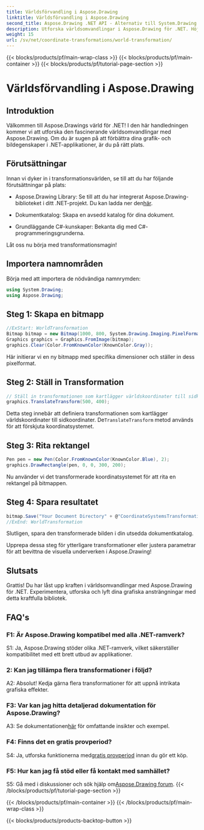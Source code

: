 ```yaml
---
title: Världsförvandling i Aspose.Drawing
linktitle: Världsförvandling i Aspose.Drawing
second_title: Aspose.Drawing .NET API - Alternativ till System.Drawing.Common
description: Utforska världsomvandlingar i Aspose.Drawing för .NET. Höj din grafik med enkla steg att följa.
weight: 15
url: /sv/net/coordinate-transformations/world-transformation/
---
```


{{< blocks/products/pf/main-wrap-class >}}
{{< blocks/products/pf/main-container >}}
{{< blocks/products/pf/tutorial-page-section >}}

# Världsförvandling i Aspose.Drawing

## Introduktion

Välkommen till Aspose.Drawings värld för .NET! I den här handledningen kommer vi att utforska den fascinerande världsomvandlingar med Aspose.Drawing. Om du är sugen på att förbättra dina grafik- och bildegenskaper i .NET-applikationer, är du på rätt plats.

## Förutsättningar

Innan vi dyker in i transformationsvärlden, se till att du har följande förutsättningar på plats:

-  Aspose.Drawing Library: Se till att du har integrerat Aspose.Drawing-biblioteket i ditt .NET-projekt. Du kan ladda ner den[här](https://releases.aspose.com/drawing/net/).

- Dokumentkatalog: Skapa en avsedd katalog för dina dokument.

- Grundläggande C#-kunskaper: Bekanta dig med C#-programmeringsgrunderna.

Låt oss nu börja med transformationsmagin!

## Importera namnområden

Börja med att importera de nödvändiga namnrymden:

```csharp
using System.Drawing;
using Aspose.Drawing;
```

## Steg 1: Skapa en bitmapp

```csharp
//ExStart: WorldTransformation
Bitmap bitmap = new Bitmap(1000, 800, System.Drawing.Imaging.PixelFormat.Format32bppPArgb);
Graphics graphics = Graphics.FromImage(bitmap);
graphics.Clear(Color.FromKnownColor(KnownColor.Gray));
```

Här initierar vi en ny bitmapp med specifika dimensioner och ställer in dess pixelformat.

## Steg 2: Ställ in Transformation

```csharp
// Ställ in transformationen som kartlägger världskoordinater till sidkoordinater:
graphics.TranslateTransform(500, 400);
```

 Detta steg innebär att definiera transformationen som kartlägger världskoordinater till sidkoordinater. De`TranslateTransform` metod används för att förskjuta koordinatsystemet.

## Steg 3: Rita rektangel

```csharp
Pen pen = new Pen(Color.FromKnownColor(KnownColor.Blue), 2);
graphics.DrawRectangle(pen, 0, 0, 300, 200);
```

Nu använder vi det transformerade koordinatsystemet för att rita en rektangel på bitmappen.

## Steg 4: Spara resultatet

```csharp
bitmap.Save("Your Document Directory" + @"CoordinateSystemsTransformations\WorldTransformation_out.png");
//ExEnd: WorldTransformation
```

Slutligen, spara den transformerade bilden i din utsedda dokumentkatalog.

Upprepa dessa steg för ytterligare transformationer eller justera parametrar för att bevittna de visuella underverken i Aspose.Drawing!

## Slutsats

Grattis! Du har låst upp kraften i världsomvandlingar med Aspose.Drawing för .NET. Experimentera, utforska och lyft dina grafiska ansträngningar med detta kraftfulla bibliotek.

## FAQ's

### F1: Är Aspose.Drawing kompatibel med alla .NET-ramverk?

S1: Ja, Aspose.Drawing stöder olika .NET-ramverk, vilket säkerställer kompatibilitet med ett brett utbud av applikationer.

### 2: Kan jag tillämpa flera transformationer i följd?

A2: Absolut! Kedja gärna flera transformationer för att uppnå intrikata grafiska effekter.

### F3: Var kan jag hitta detaljerad dokumentation för Aspose.Drawing?

 A3: Se dokumentationen[här](https://reference.aspose.com/drawing/net/) för omfattande insikter och exempel.

### F4: Finns det en gratis provperiod?

 S4: Ja, utforska funktionerna med[gratis provperiod](https://releases.aspose.com/) innan du gör ett köp.

### F5: Hur kan jag få stöd eller få kontakt med samhället?

 S5: Gå med i diskussioner och sök hjälp om[Aspose.Drawing forum](https://forum.aspose.com/c/diagram/17).
{{< /blocks/products/pf/tutorial-page-section >}}

{{< /blocks/products/pf/main-container >}}
{{< /blocks/products/pf/main-wrap-class >}}

{{< blocks/products/products-backtop-button >}}
